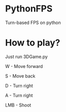 # PythonFPS
Turn-based FPS on python

# How to play?
Just run 3DGame.py

W - Move forward

S - Move back

D - Turn right

A - Turn right

LMB - Shoot
